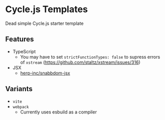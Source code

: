 # Cycle.js Templates

Dead simple Cycle.js starter template

## Features

- TypeScript
  - You may have to set `strictFunctionTypes: false` to supress errors of `xstream` (https://github.com/staltz/xstream/issues/316)
- JSX
  - [herp-inc/snabbdom-jsx](https://github.com/herp-inc/snabbdom-jsx)

## Variants

- `vite`
- `webpack`
  - Currently uses esbuild as a compiler

